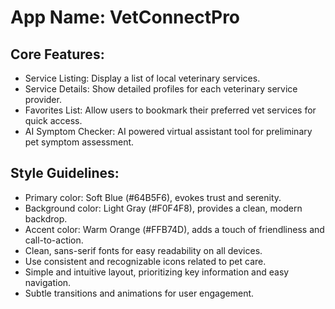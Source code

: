 # **App Name**: VetConnectPro

## Core Features:

- Service Listing: Display a list of local veterinary services.
- Service Details: Show detailed profiles for each veterinary service provider.
- Favorites List: Allow users to bookmark their preferred vet services for quick access.
- AI Symptom Checker: AI powered virtual assistant tool for preliminary pet symptom assessment.

## Style Guidelines:

- Primary color: Soft Blue (#64B5F6), evokes trust and serenity.
- Background color: Light Gray (#F0F4F8), provides a clean, modern backdrop.
- Accent color: Warm Orange (#FFB74D), adds a touch of friendliness and call-to-action.
- Clean, sans-serif fonts for easy readability on all devices.
- Use consistent and recognizable icons related to pet care.
- Simple and intuitive layout, prioritizing key information and easy navigation.
- Subtle transitions and animations for user engagement.
